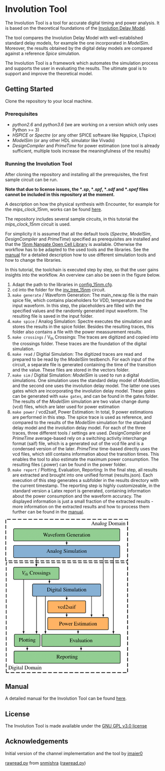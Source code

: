 # Involution Tool

The Involution Tool is a tool for accurate digital timing and power analysis. 
It is based on the theoretical foundations of the [Involution Delay Model](https://ieeexplore.ieee.org/document/7092619).

The tool compares the Involution Delay Model with well-established standard delay models, for example the one incorporated in *ModelSim*. Moreover, the results obtained by the digital delay models are compared against a reference *Spice* simulation.

The Involution Tool is a framework which automates the simulation process and supports the user in evaluating the results. 
The ultimate goal is to support and improve the theoretical model.

## Getting Started

Clone the repository to your local machine.

### Prerequisites
* *python2.6* and *python3.6* (we are working on a version which only uses Python >= 3)
* *HSPICE* or *Spectre* (or any other SPICE software like Ngspice, LTspice)
* *ModelSim* (or any other HDL simulator like Vivado)
* *DesignCompiler* and *PrimeTime* for power estimation (one tool is already sufficient, multiple tools increase the meaningfulness of the results)

### Running the Involution Tool

After cloning the repository and installing all the prerequisites, the first sample circuit can be run.

__Note that due to license issues, the **.sp*, **.spf*, **.sdf* and **.spef* files cannot be included in this repository at the moment.__

A description on how the physical synthesis with Encounter, for example for the *mips_clock_15nm*, works can be found [here](https://paginas.fe.up.pt/~jcf/ensino/disciplinas/mieec/pcvlsi/2015-16/tut_encounter/tut_encounter.html).

The repository includes several sample circuits, in this tutorial the *mips_clock_15nm* circuit is used.

For simplicity it is assumed that all the default tools (*Spectre*, *ModelSim*, *DesignCompiler* and *PrimeTime*) specified as prerequisites are installed and that the [15nm Nangate Open Cell Library](https://www.researchgate.net/publication/274254091_Open_Cell_Library_in_15nm_FreePDK_Technology) is available. 
Otherwise the workflow has to be adapted to the used tools and the libraries. See the [manual](manual/manual.pdf) for a detailed description how to use different simulation tools and how to change the libraries.

In this tutorial, the toolchain is executed step by step, so that the user gains insights into the workflow. An overview can also be seen in the figure below. 

1. Adapt the path to the libraries in [config_15nm.cfg](circuits/config_15nm.cfg).
2. cd into the folder for the [inv_tree_15nm](circuits/inv_tree_15nm/) circuit.
3. `make generate` / Waveform Generation: The main\_new.sp file is the main spice file, which contains placeholders for VDD, temperature and the input waveform. In this step, the placeholders are filled with the specified values and the randomly generated input waveform. The resulting file is saved in the input folder.
4. `make spice` / Analog Simulation: Spectre executes the simulation and stores the results in the spice folder. Besides the resulting traces, this folder also contains a file with the power meassurement results.
5. `make crossings` / V<sub>th</sub> Crossings: The traces are digitized and copied into the crossings folder. These traces are the foundation of the digital simulation.
6. `make read` / Digitial Simulation: The digitized traces are read and prepared to be read by the *ModelSim* testbench. For each input of the circuit, a separate file is generated containing the time of the transition and the value. These files are stored in the vectors folder.
7. `make sim` / Digitial Simulation: *ModelSim* is used to run a digital simulations. One simulation uses the standard delay model of *ModelSim*, and the second one uses the involution delay model. The latter one uses gates which are incorporating the involution delay model. These gates can be generated with `make gates`, and can be found in the gates folder. The results of the *ModelSim* simulation are two value change dump (vcd) files, which are later used for power estimation
8. `make power` / vcd2saif, Power Estimation: In total, 9 power estimations are performed in this step. The spice trace is used as reference, and compared to the results of the *ModelSim* simulation for the standard delay model and the involution delay model. For each of the three traces, three different tools / settings are used. *DesignCompiler* and *PrimeTime* average-based rely on a switching activity interchange format (saif) file, which is a generated out of the vcd file and is a condensed version of the later. *PrimeTime* time-based directly uses the vcd files, which still contains information about the transition times. This enables the tool to also estimate the maximum power consumption.  The resulting files (.power) can be found in the power folder.
9. `make report` / Plotting, Evaluation, Reporting: In the final step, all results are extracted and brought into one unified format (results.json). Each execution of this step generates a subfolder in the results directory with the current timestamp. The reporting step is highly customizeable, in the standard version a Latex report is generated, containing information about the power consumption and the waveform accuracy. The displayed information is just a small fraction of the extracted results - more information on the extracted results and how to process them further can be found in the [manual](manual/manual.pdf).

<img align="center" src="./manual/figures/workflow.png" alt="drawing" width="400"/>

## Manual
A detailed manual for the Involution Tool can be found [here](manual/manual.pdf). 

## License

The Involution Tool is made available under the [GNU GPL v3.0 license](https://www.gnu.org/licenses/gpl-3.0.en.html)

## Acknowledgements

Initial version of the channel implementation and the tool by [jmaier0](https://github.com/jmaier0)

[rawread.py](./experiment_setup/python/rawread.py) from [snmishra](https://github.com/snmishra) ([rawread.py](https://gist.github.com/snmishra/27dcc624b639c2626137#file-rawread-py))
